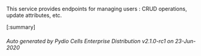 






This service provides endpoints for managing users : CRUD operations, update attributes, etc.

[:summary]

###### Auto generated by Pydio Cells Enterprise Distribution v2.1.0-rc1 on 23-Jun-2020
